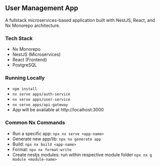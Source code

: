 ## User Management App


A fullstack microservices-based application built with NestJS, React, and Nx Monorepo architecture.

### Tech Stack

-  Nx Monorepo
-  NestJS (Microservices)
-  React (Frontend)
-  PostgreSQL 

### Running Locally
- `npm install`
- `nx serve apps/auth-service`
- `nx serve apps/user-service`
- `nx serve apps/api-gateway`
- App will be available at http://localhost:3000


### Common Nx Commands

- Run a specific app: `npx nx serve <app-name>`
- Generate new app/lib: `npx nx generate app`
- Build: `npx nx build <app-name>`
- Format: `npx nx format:write`
- Create nestjs modules: run within respective module folder `npx nx g module <module-name>`
